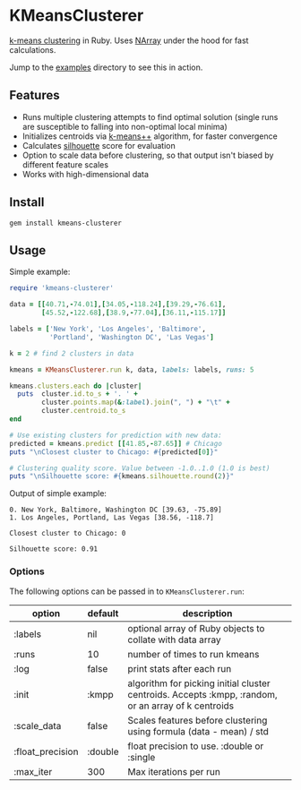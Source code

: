 KMeansClusterer
===

[k-means clustering](http://en.wikipedia.org/wiki/K-means_clustering) in Ruby. Uses [NArray](https://github.com/masa16/narray) under the hood for fast calculations.

Jump to the [examples](examples/) directory to see this in action.


Features
---

- Runs multiple clustering attempts to find optimal solution (single runs are susceptible to falling into non-optimal local minima)
- Initializes centroids via [k-means++](http://en.wikipedia.org/wiki/K-means%2B%2B) algorithm, for faster convergence
- Calculates [silhouette](http://en.wikipedia.org/wiki/Silhouette_%28clustering%29) score for evaluation
- Option to scale data before clustering, so that output isn't biased by different feature scales
- Works with high-dimensional data


Install
---
```
gem install kmeans-clusterer
```


Usage
---

Simple example:

```ruby
require 'kmeans-clusterer'

data = [[40.71,-74.01],[34.05,-118.24],[39.29,-76.61],
        [45.52,-122.68],[38.9,-77.04],[36.11,-115.17]]

labels = ['New York', 'Los Angeles', 'Baltimore', 
          'Portland', 'Washington DC', 'Las Vegas']

k = 2 # find 2 clusters in data

kmeans = KMeansClusterer.run k, data, labels: labels, runs: 5

kmeans.clusters.each do |cluster|
  puts  cluster.id.to_s + '. ' + 
        cluster.points.map(&:label).join(", ") + "\t" +
        cluster.centroid.to_s
end

# Use existing clusters for prediction with new data:
predicted = kmeans.predict [[41.85,-87.65]] # Chicago
puts "\nClosest cluster to Chicago: #{predicted[0]}"

# Clustering quality score. Value between -1.0..1.0 (1.0 is best)
puts "\nSilhouette score: #{kmeans.silhouette.round(2)}"
```

Output of simple example:

```
0. New York, Baltimore, Washington DC [39.63, -75.89]
1. Los Angeles, Portland, Las Vegas [38.56, -118.7]

Closest cluster to Chicago: 0

Silhouette score: 0.91
```

### Options

The following options can be passed in to ```KMeansClusterer.run```:

option | default | description
------ | ------- | -----------
:labels | nil | optional array of Ruby objects to collate with data array
:runs   | 10 | number of times to run kmeans
:log    | false | print stats after each run
:init   | :kmpp | algorithm for picking initial cluster centroids. Accepts :kmpp, :random, or an array of k centroids
:scale_data | false | Scales features before clustering using formula (data - mean) / std
:float_precision | :double | float precision to use. :double or :single
:max_iter | 300 | Max iterations per run

